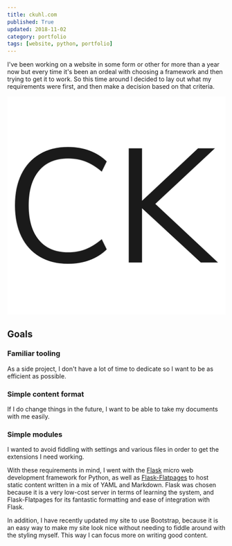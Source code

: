 ```yaml
---
title: ckuhl.com
published: True
updated: 2018-11-02
category: portfolio
tags: [website, python, portfolio]
---
```


I've been working on a website in some form or other for more than a year now but every time it's been an ordeal with choosing a framework and then trying to get it to work. So this time around I decided to lay out what my requirements were first, and then make a decision based on that criteria.

![image-20181027211954323](assets/image-20181027211954323.png)

## Goals

### Familiar tooling

As a side project, I don't have a lot of time to dedicate so I want to be as efficient as possible.

### Simple content format

If I do change things in the future, I want to be able to take my documents with me easily.

### Simple modules
I wanted to avoid fiddling with settings and various files in order to get the extensions I need working.

With these requirements in mind, I went with the [Flask](http://flask.pocoo.org/) micro web development framework for Python, as well as [Flask-Flatpages](http://flask-flatpages.readthedocs.io/en/latest/) to host static content written in a mix of YAML and Markdown. Flask was chosen because it is a very low-cost server in terms of learning the system, and Flask-Flatpages for its fantastic formatting and ease of integration with Flask.

In addition, I have recently updated my site to use Bootstrap, because it is an easy way to make my site look nice without needing to fiddle around with the styling myself. This way I can focus more on writing good content.
